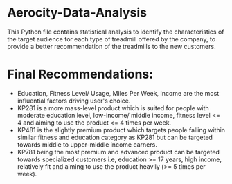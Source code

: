# Aerocity-Data-Analysis
This Python file contains statistical analysis to identify the characteristics of the target audience for each type of treadmill offered by the company, to provide a better recommendation of the treadmills to the new customers.

# Final Recommendations:
*   Education, Fitness Level/ Usage, Miles Per Week, Income are the most influential factors driving user's choice.
*   KP281 is a more mass-level product which is suited for people with moderate education level, low-income/ middle income, fitness level <= 4 and aiming to use the product <= 4 times per week.
*   KP481 is the slightly premium product which targets people falling within similar fitness and education category as KP281 but can be targeted towards middle to upper-middle income earners.
*   KP781 being the most premium and advanced product can be targeted towards specialized customers i.e, education >= 17 years, high income, relatively fit and aiming to use the product heavily (>= 5 times per week).
